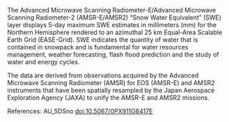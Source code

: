 The Advanced Microwave Scanning Radiometer-E/Advanced Microwave Scanning Radiometer-2 (AMSR-E/AMSR2) “Snow Water Equivalent” (SWE) layer displays 5-day maximum SWE estimates in millimeters (mm) for the Northern Hemisphere rendered to an azimuthal 25 km Equal-Area Scalable Earth Grid (EASE-Grid). SWE indicates the quantity of water that is contained in snowpack and is fundamental for water resources management, weather forecasting, flash flood prediction and the study of water and energy cycles.

The data are derived from observations acquired by the Advanced Microwave Scanning Radiometer (AMSR) for EOS (AMSR-E) and AMSR2 instruments that have been spatially resampled by the Japan Aerospace Exploration Agency (JAXA) to unify the AMSR-E and AMSR2 missions.

References: AU_5DSno [doi:10.5067/0PX911G6417E](https://doi.org/10.5067/0PX911G6417E)
